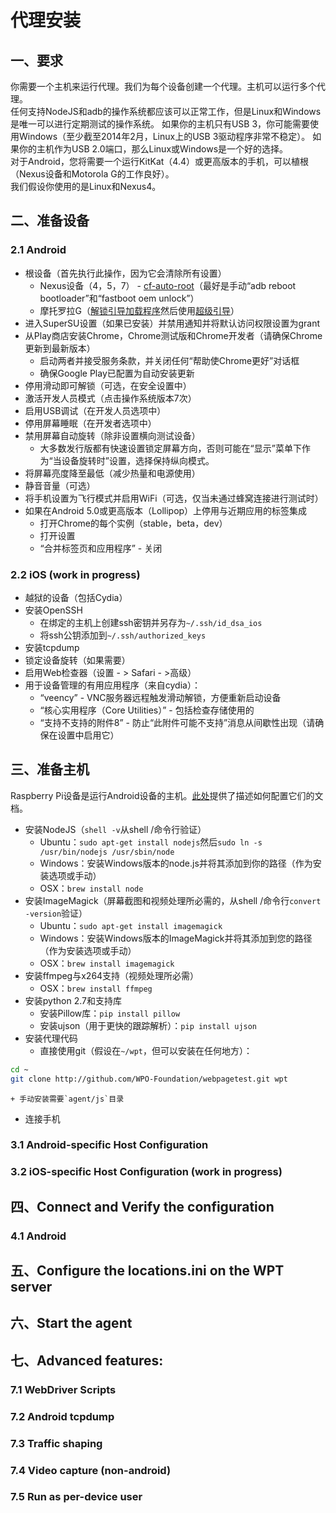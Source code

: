 # 代理安装

## 一、要求
你需要一个主机来运行代理。我们为每个设备创建一个代理。主机可以运行多个代理。  
任何支持NodeJS和adb的操作系统都应该可以正常工作，但是Linux和Windows是唯一可以进行定期测试的操作系统。 如果你的主机只有USB 3，你可能需要使用Windows（至少截至2014年2月，Linux上的USB 3驱动程序非常不稳定）。 如果你的主机作为USB 2.0端口，那么Linux或Windows是一个好的选择。  
对于Android，您将需要一个运行KitKat（4.4）或更高版本的手机，可以植根（Nexus设备和Motorola G的工作良好）。  
我们假设你使用的是Linux和Nexus4。

## 二、准备设备
### 2.1 Android
+ 根设备（首先执行此操作，因为它会清除所有设置）
    + Nexus设备（4，5，7） - [cf-auto-root](https://autoroot.chainfire.eu/)（最好是手动“adb reboot bootloader”和“fastboot oem unlock”）
    + 摩托罗拉G（[解锁引导加载程序](https://motorola-global-portal.custhelp.com/app/standalone/bootloader/unlock-your-device-a/action/auth)然后使用[超级引导](http://www.modaco.com/topic/366771-root-your-moto-g-option-1-superboot/)）
+ 进入SuperSU设置（如果已安装）并禁用通知并将默认访问权限设置为grant
+ 从Play商店安装Chrome，Chrome测试版和Chrome开发者（请确保Chrome更新到最新版本）
    + 启动两者并接受服务条款，并关闭任何“帮助使Chrome更好”对话框
    + 确保Google Play已配置为自动安装更新
+ 停用滑动即可解锁（可选，在安全设置中）
+ 激活开发人员模式（点击操作系统版本7次）
+ 启用USB调试（在开发人员选项中）
+ 停用屏幕睡眠（在开发者选项中）
+ 禁用屏幕自动旋转（除非设置横向测试设备）
    + 大多数发行版都有快速设置锁定屏幕方向，否则可能在“显示”菜单下作为“当设备旋转时”设置，选择保持纵向模式。
+ 将屏幕亮度降至最低（减少热量和电源使用）
+ 静音音量（可选）
+ 将手机设置为飞行模式并启用WiFi（可选，仅当未通过蜂窝连接进行测试时）
+ 如果在Android 5.0或更高版本（Lollipop）上停用与近期应用的标签集成
    + 打开Chrome的每个实例（stable，beta，dev）
    + 打开设置
    + “合并标签页和应用程序” - 关闭
### 2.2 iOS (work in progress)
+ 越狱的设备（包括Cydia）
+ 安装OpenSSH
    + 在绑定的主机上创建ssh密钥并另存为`~/.ssh/id_dsa_ios`
    + 将ssh公钥添加到`~/.ssh/authorized_keys`
+ 安装tcpdump
+ 锁定设备旋转（如果需要）
+ 启用Web检查器（设置 - > Safari - >高级）
+ 用于设备管理的有用应用程序（来自cydia）：
    + “veency” - VNC服务器远程触发滑动解锁，方便重新启动设备
    + “核心实用程序（Core Utilities）” - 包括检查存储使用的
    + “支持不支持的附件8” - 防止“此附件可能不支持”消息从间歇性出现（请确保在设置中启用它）

## 三、准备主机
Raspberry Pi设备是运行Android设备的主机。[此处](https://github.com/WPO-Foundation/webpagetest/blob/master/docs/Private%20Instances/MobileAgentRaspberryPi.md)提供了描述如何配置它们的文档。
+ 安装NodeJS（`shell -v`从shell /命令行验证）
    + Ubuntu：`sudo apt-get install nodejs`然后`sudo ln -s /usr/bin/nodejs /usr/sbin/node`
    + Windows：安装Windows版本的node.js并将其添加到你的路径（作为安装选项或手动）
    + OSX：`brew install node`
+ 安装ImageMagick（屏幕截图和视频处理所必需的，从shell /命令行`convert -version`验证）
    + Ubuntu：`sudo apt-get install imagemagick`
    + Windows：安装Windows版本的ImageMagick并将其添加到您的路径（作为安装选项或手动）
    + OSX：`brew install imagemagick`
+ 安装ffmpeg与x264支持（视频处理所必需）
    + OSX：`brew install ffmpeg`
+ 安装python 2.7和支持库
    + 安装Pillow库：`pip install pillow`
    + 安装ujson（用于更快的跟踪解析）：`pip install ujson`
+ 安装代理代码
    + 直接使用git（假设在`~/wpt`，但可以安装在任何地方）：
```bash
cd ~
git clone http://github.com/WPO-Foundation/webpagetest.git wpt
```
    + 手动安装需要`agent/js`目录
+ 连接手机    
### 3.1 Android-specific Host Configuration
### 3.2 iOS-specific Host Configuration (work in progress)
## 四、Connect and Verify the configuration
### 4.1 Android
## 五、Configure the locations.ini on the WPT server
## 六、Start the agent
## 七、Advanced features:
### 7.1 WebDriver Scripts
### 7.2 Android tcpdump
### 7.3 Traffic shaping
### 7.4 Video capture (non-android)
### 7.5 Run as per-device user